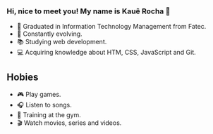 ### Hi, nice to meet you! My name is Kauê Rocha 👋

- 🔭 Graduated in Information Technology Management from Fatec.
- 🚀 Constantly evolving.
- 📚 Studying web development.
- 💻 Acquiring knowledge about HTM, CSS, JavaScript and Git.

## Hobies

- 🎮 Play games.
- 🎧 Listen to songs.
- 💪 Training at the gym.
- 🎬 Watch movies, series and videos.

